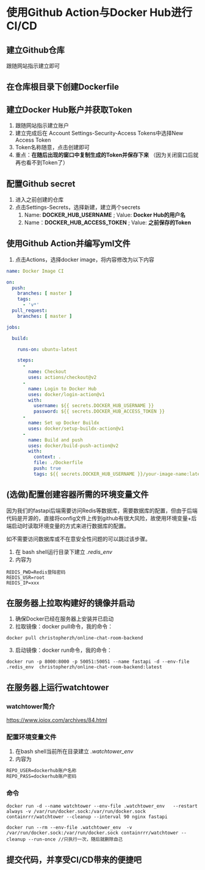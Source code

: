 # 使用Github Action与Docker Hub进行CI/CD
## 建立Github仓库
跟随网站指示建立即可
## 在仓库根目录下创建Dockerfile
## 建立Docker Hub账户并获取Token
1. 跟随网站指示建立账户
2. 建立完成后在 Account Settings-Security-Access Tokens中选择New Access Token
3. Token名称随意，点击创建即可
4. 重点：**在随后出现的窗口中复制生成的Token并保存下来** （因为关闭窗口后就再也看不到Token了）
## 配置Github secret
1. 进入之前创建的仓库
2. 点击Settings-Secrets，选择新建，建立两个secrets
   1. Name: **DOCKER_HUB_USERNAME** ; Value: **Docker Hub的用户名**
   2. Name：**DOCKER_HUB_ACCESS_TOKEN** ; Value: **之前保存的Token**
## 使用Github Action并编写yml文件
1. 点击Actions，选择docker image，将内容修改为以下内容
```yml
name: Docker Image CI

on:
  push:
    branches: [ master ]
    tags:
      - 'v*'
  pull_request:
    branches: [ master ]

jobs:

  build:

    runs-on: ubuntu-latest

    steps:
      -
        name: Checkout 
        uses: actions/checkout@v2
      -
        name: Login to Docker Hub
        uses: docker/login-action@v1
        with:
          username: ${{ secrets.DOCKER_HUB_USERNAME }}
          password: ${{ secrets.DOCKER_HUB_ACCESS_TOKEN }}
      -
        name: Set up Docker Buildx
        uses: docker/setup-buildx-action@v1
      -
        name: Build and push
        uses: docker/build-push-action@v2
        with:
          context: .
          file: ./Dockerfile
          push: true
          tags: ${{ secrets.DOCKER_HUB_USERNAME }}/your-image-name:latest
```

## (选做)配置创建容器所需的环境变量文件
因为我们的fastapi后端需要访问Redis等数据库，需要数据库的配置，但由于后端代码是开源的，直接将config文件上传到github有很大风险，故使用环境变量+后端启动时读取环境变量的方式来进行数据库的配置。

如不需要访问数据库或不在意安全性问题的可以跳过该步骤。

1. 在 bash shell运行目录下建立 *.redis_env*
2. 内容为
```
REDIS_PWD=Redis登陆密码
REDIS_USR=root
REDIS_IP=xxx
```
## 在服务器上拉取构建好的镜像并启动
1. 确保Docker已经在服务器上安装并已启动
2. 拉取镜像：docker pull命令，我的命令：
```docker
docker pull christopherzh/online-chat-room-backend
```
3. 启动镜像：docker run命令，我的命令：
```docker
docker run -p 8000:8000 -p 50051:50051 --name fastapi -d --env-file .redis_env  christopherzh/online-chat-room-backend:latest
```
## 在服务器上运行watchtower
### watchtower简介
https://www.ioiox.com/archives/84.html

### 配置环境变量文件
1. 在bash shell当前所在目录建立 *.watchtower_env*
2. 内容为
```txt
REPO_USER=dockerhub账户名称
REPO_PASS=dockerhub账户密码
```
### 命令
```docker
docker run -d --name watchtower --env-file .watchtower_env   --restart always -v /var/run/docker.sock:/var/run/docker.sock containrrr/watchtower --cleanup --interval 90 nginx fastapi

docker run --rm --env-file .watchtower_env  -v /var/run/docker.sock:/var/run/docker.sock containrrr/watchtower --cleanup --run-once //只执行一次，随后就删除自己
```
## 提交代码，并享受CI/CD带来的便捷吧
